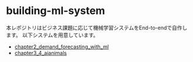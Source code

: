 # building-ml-system

本レポジトリはビジネス課題に応じて機械学習システムをEnd-to-endで自作します。
以下システムを用意しています。

- [chapter2_demand_forecasting_with_ml](./chapter2_demand_forecasting_with_ml)
- [chapter3_4_aianimals](./chapter3_4_aianimals)
